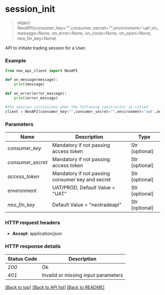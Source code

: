 # **session_init**
> object NeoAPI(consumer_key="",consumer_secret="",environment='uat',on_message=None, on_error=None, on_close=None, on_open=None, neo_fin_key=None)

API to initiate trading session for a User.

### Example

```python
from neo_api_client import NeoAPI

def on_message(message):
    print(message)
    
def on_error(error_message):
    print(error_message)
    
#the session initializes when the following constructor is called
client = NeoAPI(consumer_key="",consumer_secret="",environment='uat',on_message=on_message, on_error=on_error, neo_fin_key="neotradeapi")
```
### Parameters

| Name                        | Description                                      | Type           |
|-----------------------------|--------------------------------------------------|----------------|
| *consumer_key*              | Mandatory if not passing access token            | Str [optional] |
| *consumer_secret*           | Mandatory if not passing access token            | Str [optional] |
| *access_token*              | Mandatory if not passing consumer key and secret | Str [optional] |
| *environment*               | UAT/PROD, Default Value = "UAT"                  | Str [optional] |
| *neo_fin_key*               | Default Value = "neotradeapi"                    | Str [optional] |


### HTTP request headers

 - **Accept**: application/json

### HTTP response details

| Status Code | Description                                  |
|-------------|----------------------------------------------|
| *200*       | Ok                                           |
| *401*       | Invalid or missing input parameters          |


[[Back to top]](#) [[Back to API list]](../README.md#documentation-for-api-endpoints) [[Back to README]](../README.md)
